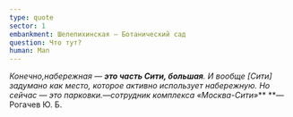 ```yaml
---
type: quote
sector: 1
embankment: Шелепихинская — Ботанический сад
question: Что тут?
human: Man
---
```

_Конечно,набережная — **это часть Сити, большая**. И вообще \[Сити] задумано как место, которое активно использует набережную. Но сейчас — это парковки.—сотрудник комплекса «Москва-Сити»_** **— Рогачев Ю. Б.
